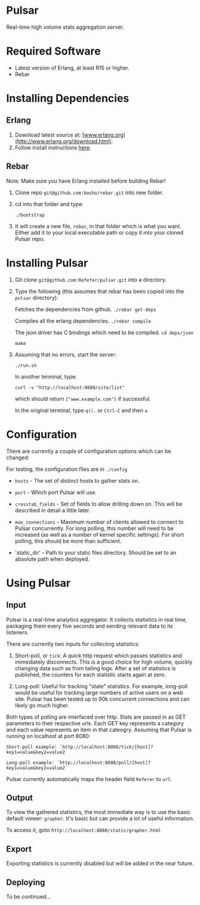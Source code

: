 Pulsar
======

Real-time high volume stats aggregation server.

Required Software
=================

 * Latest version of Erlang, at least R15 or higher.  
 * Rebar

Installing Dependencies
=======================

Erlang
------

1. Download latest source at: [www.erlang.org](http://www.erlang.org/download.html).  
2. Follow install instructions [here](http://wiki.basho.com/Installing-Erlang.html#Installing-on-GNU-Linux).

Rebar
-----
Note: Make sure you have Erlang installed before building Rebar!

1. Clone repo `git@github.com:basho/rebar.git` into new folder.

2. cd into that folder and type:

    `./bootstrap`

3. It will create a new file, `rebar`, in that folder which is what you want.  Either add it to your local executable path or copy it into your cloned Pulsar repo.

Installing Pulsar
=================

1. Git clone `git@github.com:Refefer/pulsar.git` into a directory.

2. Type the following (this assumes that rebar has been copied into the `pulsar` directory):
    
    Fetches the dependencies from github.
    `./rebar get-deps`

    Compiles all the erlang dependencies.
    `./rebar compile`

    The json driver has C bindings which need to be compiled.
    `cd deps/json`

    `make`

3. Assuming that no errors, start the server:

    `./run.sh`

    In another terminal, type:

    `curl -v "http://localhost:8080/site/list"`

    which should return `["www.example.com"]` if successful.

    In the original terminal, type `q().` or `Ctrl-C` and then `a`

Configuration
=============

There are currently a couple of configuration options which can be changed:

For testing, the configuration files are in `./config`

 * `hosts` - The set of distinct hosts to gather stats on.

 * `port` - Which port Pulsar will use.

 * `crosstab_fields` - Set of fields to allow drilling down on.  This will be described in detail a little later.

 * `max_connections` - Maximum number of clients allowed to connect to Pulsar concurrently.  For long polling, this number will need to be increased (as well as a number of kernel specific settings).  For short polling, this should be more than sufficient.

 * 'static_dir' - Path to your static files directory.  Should be set to an absolute path when deployed.

Using Pulsar
============

Input
-----
Pulsar is a real-time analytics aggregator.  It collects statistics in real time, packaging them every five seconds and sending relevant data to its listeners.

There are currently two inputs for collecting statistics:

1. Short-poll, or `tick`: A quick http request which passes statistics and immediately disconnects.  This is a good choice for high volume, quickly changing data such as from tailing logs.  After a set of statistics is published, the counters for each statistic starts again at zero.

2. Long-poll: Useful for tracking "state" statistics.  For example, long-poll would be useful for tracking large numbers of active users on a web site.  Pulsar has been tested up to 90k concurrent connections and can likely go much higher.

Both types of polling are interfaced over http.  Stats are passed in as GET parameters to their respective urls.  Each GET key represents a category and each value represents an item in that cateogry.
  Assuming that Pulsar is running on localhost at port 8080:

    Short-poll example: `http://localhost:8080/tick/[host]?key1=value&key2=value2

    Long-poll example: `http://localhost:8080/poll/[host]?key1=value&key2=value2`

Pulsar currently automatically maps the header field `Referer` to `url`.

Output
------

To view the gathered statistics, the most immediate way is to use the basic default viewer: `grapher`.  It's basic but can provide a lot of useful information.

To access it, goto `http://localhost:8080/static/grapher.html`

Export
------

Exporting statistics is currently disabled but will be added in the near future.

Deploying
---------
To be continued...